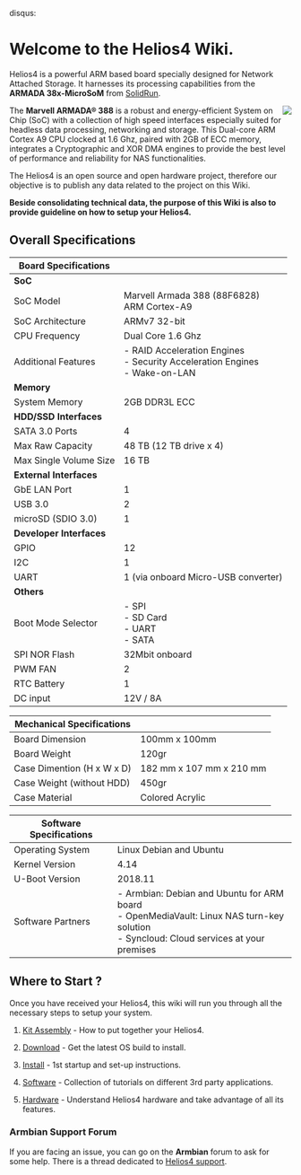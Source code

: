disqus:

# Welcome to the Helios4 Wiki.

Helios4 is a powerful ARM based board specially designed for Network Attached Storage. It harnesses its processing capabilities from the **ARMADA 38x-MicroSoM** from [SolidRun](https://wiki.solid-run.com/doku.php?id=products:a38x:microsom).

<img style="float: right;" src="/img/intro/helios4.jpg">

The **Marvell ARMADA® 388** is a robust and energy-efficient System on Chip (SoC) with a collection of high speed interfaces especially suited for headless data processing, networking and storage. This Dual-core ARM Cortex A9 CPU clocked at 1.6 Ghz, paired with 2GB of ECC memory, integrates a Cryptographic and XOR DMA engines to provide the best level of performance and reliability for NAS functionalities.

The Helios4 is an open source and open hardware project, therefore our objective is to publish any data related to the project on this Wiki.

**Beside consolidating technical data, the purpose of this Wiki is also to provide guideline on how to setup your Helios4.**

## Overall Specifications

|**Board Specifications**||
|------------|-----------|
|**SoC**||
|SoC Model|Marvell Armada 388 (88F6828)<br>ARM Cortex-A9|
|SoC Architecture|ARMv7 32-bit|
|CPU Frequency|Dual Core 1.6 Ghz|
|Additional Features|- RAID Acceleration Engines<br>- Security Acceleration Engines<br>- Wake-on-LAN|
|**Memory**||
|System Memory|2GB DDR3L ECC|
|**HDD/SSD Interfaces**||
|SATA 3.0 Ports|4|
|Max Raw Capacity|48 TB (12 TB drive x 4)|
|Max Single Volume Size|16 TB|
|**External Interfaces**||
|GbE LAN Port|1|
|USB 3.0|2|
|microSD (SDIO 3.0)|1|
|**Developer Interfaces**||
|GPIO|12|
|I2C|1|
|UART|1 (via onboard Micro-USB converter)|
|**Others**||
|Boot Mode Selector|- SPI<br>- SD Card<br>- UART<br>- SATA|
|SPI NOR Flash|32Mbit onboard|
|PWM FAN|2|
|RTC Battery|1|
|DC input|12V / 8A|

|**Mechanical Specifications**||
|------------|-----------|
|Board Dimension|100mm x 100mm|
|Board Weight|120gr|
|Case Dimention (H x W x D)|182 mm x 107 mm x 210 mm|
|Case Weight (without HDD)|450gr|
|Case Material|Colored Acrylic|

|**Software Specifications**||
|------------|-----------|
|Operating System|Linux Debian and Ubuntu|
|Kernel Version|4.14
|U-Boot Version|2018.11
|Software Partners|- Armbian: Debian and Ubuntu for ARM board<br>- OpenMediaVault: Linux NAS turn-key solution<br>- Syncloud: Cloud services at your premises|

## Where to Start ?

Once you have received your Helios4, this wiki will run you through all the necessary steps to setup your system.

1. [Kit Assembly](/kit) - How to put together your Helios4.

2. [Download](/download) - Get the latest OS build to install.

3. [Install](/install) - 1st startup and set-up instructions.

4. [Software](/omv) - Collection of tutorials on different 3rd party applications.

5. [Hardware](/hardware) - Understand Helios4 hardware and take advantage of all its features.

### Armbian Support Forum

If you are facing an issue, you can go on the **Armbian** forum to ask for some help. There is a thread dedicated to [Helios4 support](https://forum.armbian.com/topic/6033-helios4-support/).
